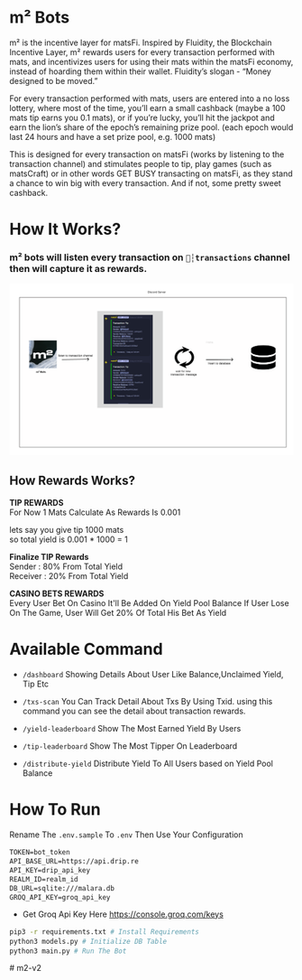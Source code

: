 # m² Bots
m² is the incentive layer for matsFi. Inspired by Fluidity, the Blockchain Incentive Layer, m² rewards users for every transaction performed with mats, and incentivizes users for using their mats within the matsFi economy, instead of hoarding them within their wallet.
Fluidity’s slogan - “Money designed to be moved.”

For every transaction performed with mats, users are entered into a no loss lottery, where most of the time, you’ll earn a small cashback (maybe a 100 mats tip earns you 0.1 mats), or if you’re lucky, you’ll hit the jackpot and earn the lion’s share of the epoch’s remaining prize pool. (each epoch would last 24 hours and have a set prize pool, e.g. 1000 mats)

This is designed for every transaction on matsFi (works by listening to the transaction channel) and stimulates people to tip, play games (such as matsCraft) or in other words GET BUSY transacting on matsFi, as they stand a chance to win big with every transaction. And if not, some pretty sweet cashback.


# How It Works?
### m² bots will listen every transaction on `💸┆transactions` channel then will capture it as rewards.

![alt text](image.png)



## How Rewards Works?     

**TIP REWARDS**   
For Now 1 Mats Calculate As Rewards Is 0.001   

lets say you give tip 1000 mats         
so total yield is 0.001 * 1000 = 1


**Finalize TIP Rewards**  
Sender : 80% From Total Yield  
Receiver : 20% From Total Yield

**CASINO BETS REWARDS**  
Every User Bet On Casino It'll Be Added On Yield Pool Balance
If User Lose On The Game, User Will Get 20% Of Total His Bet As Yield

# Available Command

* `/dashboard` Showing Details About User Like Balance,Unclaimed Yield, Tip Etc

* `/txs-scan` You Can Track Detail About Txs By Using Txid. using this command you can see the detail about transaction rewards.

* `/yield-leaderboard` Show The Most Earned Yield By Users

* `/tip-leaderboard` Show The Most Tipper On Leaderboard

* `/distribute-yield` Distribute Yield To All Users based on Yield Pool Balance


# How To Run 

Rename The `.env.sample` To `.env` Then Use Your Configuration
```
TOKEN=bot_token
API_BASE_URL=https://api.drip.re
API_KEY=drip_api_key
REALM_ID=realm_id
DB_URL=sqlite:///malara.db
GROQ_API_KEY=groq_api_key
```

* Get Groq Api Key Here https://console.groq.com/keys

```bash
pip3 -r requirements.txt # Install Requirements
python3 models.py # Initialize DB Table
python3 main.py # Run The Bot
```
#   m 2 - v 2 
 
 